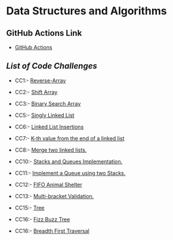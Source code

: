 # Data Structures and Algorithms

## GitHub Actions Link

* [GitHub Actions](https://github.com/ammarBadwan-401-advanced-javascript/data-structures-and-algorithms/actions)

## ***List of Code Challenges***

* CC1:- [Reverse-Array](https://github.com/ammarBadwan-401-advanced-javascript/data-structures-and-algorithms/tree/master/challenges/arrayReverse)

* CC2:- [Shift Array](https://github.com/ammarBadwan-401-advanced-javascript/data-structures-and-algorithms/tree/master/challenges/arrayShift)

* CC3:- [Binary Search Array](https://github.com/ammarBadwan-401-advanced-javascript/data-structures-and-algorithms/tree/master/challenges/arrayBinarySearch)

* CC5:- [Singly Linked List](https://github.com/ammarBadwan-401-advanced-javascript/data-structures-and-algorithms/tree/master/Data-Structures/linkedList)

* CC6:- [Linked List Insertions](https://github.com/ammarBadwan-401-advanced-javascript/data-structures-and-algorithms/tree/master/Data-Structures/linkedList)

* CC7:- [K-th value from the end of a linked list](https://github.com/ammarBadwan-401-advanced-javascript/data-structures-and-algorithms/tree/master/Data-Structures/linkedList)

* CC8:- [Merge two linked lists.](https://github.com/ammarBadwan-401-advanced-javascript/data-structures-and-algorithms/tree/master/Data-Structures/linkedList/llMerge)

* CC10:- [Stacks and Queues Implementation.](https://github.com/ammarBadwan-401-advanced-javascript/data-structures-and-algorithms/tree/master/Data-Structures/stacksAndQueues)

* CC11:- [Implement a Queue using two Stacks.](https://github.com/ammarBadwan-401-advanced-javascript/data-structures-and-algorithms/tree/master/Data-Structures/stacksAndQueues/queueWithStacks)

* CC12:- [FIFO Animal Shelter](https://github.com/ammarBadwan-401-advanced-javascript/data-structures-and-algorithms/tree/master/challenges/fifoAnimalShelter/)

* CC13:- [ Multi-bracket Validation.](https://github.com/ammarBadwan-401-advanced-javascript/data-structures-and-algorithms/tree/master/challenges/multiBracketValidation/)

* CC15:- [Tree](https://github.com/ammarBadwan-401-advanced-javascript/data-structures-and-algorithms/tree/master/Data-Structures/tree/)

* CC16:- [Fizz Buzz Tree](https://github.com/ammarBadwan-401-advanced-javascript/data-structures-and-algorithms/tree/master/challenges/fizzBuzzTree/)

* CC16:- [Breadth First Traversal](https://github.com/ammarBadwan-401-advanced-javascript/data-structures-and-algorithms/tree/master/challenges/breadthFirst/)